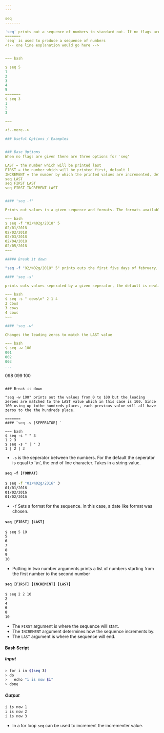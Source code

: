 ```yaml
---
---

seq
-------

'seq' prints out a sequence of numbers to standard out. If no flags are given the seq starts at 1 and increments by 1 until the given number input is reached.
=======
`seq` is used to produce a sequence of numbers
<!-- one line explanation would go here -->


~~~ bash

$ seq 5
1
2
3
4
5
=======
$ seq 3
1
2
3

~~~

<!--more-->

### Useful Options / Examples


### Base Options
When no flags are given there are three options for 'seq'

LAST = the number which will be printed last
FIRST = the number which will be printed first, default 1
INCREMENT = the number by which the printed values are incremented, default 1
seq LAST
seq FIRST LAST
seq FIRST INCREMENT LAST


#### 'seq -f' 

Prints out values in a given sequence and formats. The formats available are '%g' for integers, '%f' for decimal, and '%e' for scientific

~~~ bash
$ seq -f "02/%02g/2018" 5
02/01/2018
02/02/2018
02/03/2018
02/04/2018
02/05/2018
~~~

##### Break it down

"seq -f "02/%02g/2018" 5" prints outs the first five days of february, printing the dates with a new line after each. The '02' determines the the leading zeros. Without it the dates would not have the leading zeros.

#### 'seq -s'

prints outs values seperated by a given seperator, the default is newline.

~~~ bash
$ seq -s " cows\n" 2 1 4
2 cows
3 cows
4 cows
~~~

#### 'seq -w'

Changes the leading zeros to match the LAST value

~~~ bash
$ seq -w 100
001
002
003
...
```

098
099
100
~~~

### Break it down

"seq -w 100" prints out the values from 0 to 100 but the leading zeroes are matched to the LAST value which in this case is 100. Since 100 using up tothe hundreds places, each previous value will all have zeros to the the hundreds place.

=======
#### `seq -s [SEPERATOR] `

~~~ bash
$ seq -s " " 3
1 2 3
$ seq -s " | " 3
1 | 2 | 3
~~~

 * `-s` is the seperator between the numbers. For the default the seperator is equal to '\n', the end of line character. Takes in a string value.

#### `seq -f [FORMAT] `
 
~~~ bash
$ seq -f "01/%02g/2016" 3
01/01/2016
01/02/2016
01/02/2016
~~~

* `-f` Sets a format for the sequence. In this case, a date like format was chosen.

#### `seq [FIRST] [LAST]`

~~~ bash
$ seq 5 10
5
6
7
8
9
10
~~~

 * Putting in two number arguments prints a list of numbers starting from the 
first number to the second number

#### `seq [FIRST] [INCREMENT] [LAST]`

~~~ bash
$ seq 2 2 10
2
4
6
8
10
~~~

 * The `FIRST` argument is where the sequence will start. 
 * The `INCREMENT` argument determines how the sequence increments by.
 * The `LAST` argument is where the sequence will end.

#### Bash Script

##### Input

~~~ bash
> for i in $(seq 3)
> do
>   echo "i is now $i"
> done
~~~

##### Output

~~~ bash
i is now 1
i is now 2
i is now 3
~~~

 * In a for loop `seq` can be used to increment the incrementer value.

